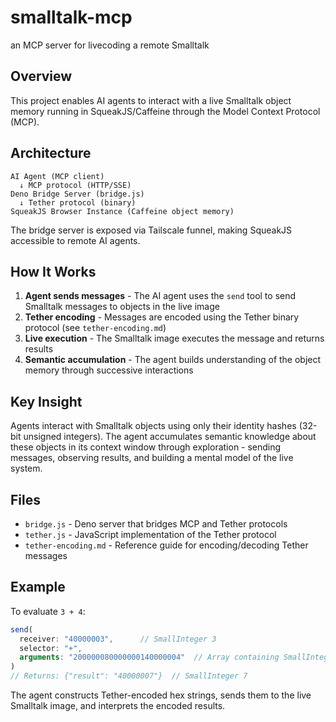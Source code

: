 # smalltalk-mcp
an MCP server for livecoding a remote Smalltalk

## Overview

This project enables AI agents to interact with a live Smalltalk
object memory running in SqueakJS/Caffeine through the Model Context
Protocol (MCP).

## Architecture

```
AI Agent (MCP client)
  ↓ MCP protocol (HTTP/SSE)
Deno Bridge Server (bridge.js)
  ↓ Tether protocol (binary)
SqueakJS Browser Instance (Caffeine object memory)
```

The bridge server is exposed via Tailscale funnel, making SqueakJS
accessible to remote AI agents.

## How It Works

1. **Agent sends messages** - The AI agent uses the `send` tool to send Smalltalk messages to objects in the live image
2. **Tether encoding** - Messages are encoded using the Tether binary protocol (see `tether-encoding.md`)
3. **Live execution** - The Smalltalk image executes the message and returns results
4. **Semantic accumulation** - The agent builds understanding of the object memory through successive interactions

## Key Insight

Agents interact with Smalltalk objects using only their identity
hashes (32-bit unsigned integers). The agent accumulates semantic
knowledge about these objects in its context window through
exploration - sending messages, observing results, and building a
mental model of the live system.

## Files

- `bridge.js` - Deno server that bridges MCP and Tether protocols
- `tether.js` - JavaScript implementation of the Tether protocol
- `tether-encoding.md` - Reference guide for encoding/decoding Tether messages

## Example

To evaluate `3 + 4`:

```javascript
send(
  receiver: "40000003",      // SmallInteger 3
  selector: "+",
  arguments: "200000080000000140000004"  // Array containing SmallInteger 4
)
// Returns: {"result": "40000007"}  // SmallInteger 7
```

The agent constructs Tether-encoded hex strings, sends them to the
live Smalltalk image, and interprets the encoded results.
